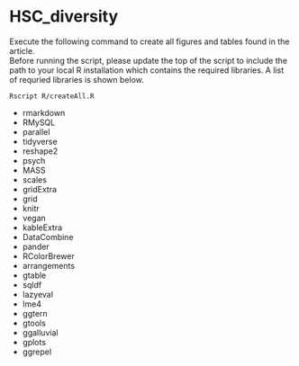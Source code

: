 # HSC_diversity

Execute the following command to create all figures and tables found in the article.  
Before running the script, please update the top of the script to include the path 
to your local R installation which contains the required libraries. A list of requried 
libraries is shown below. 

```
Rscript R/createAll.R
```

* rmarkdown
* RMySQL
* parallel
* tidyverse
* reshape2
* psych
* MASS
* scales
* gridExtra
* grid
* knitr
* vegan
* kableExtra
* DataCombine
* pander
* RColorBrewer
* arrangements
* gtable
* sqldf
* lazyeval
* lme4
* ggtern
* gtools
* ggalluvial
* gplots
* ggrepel
